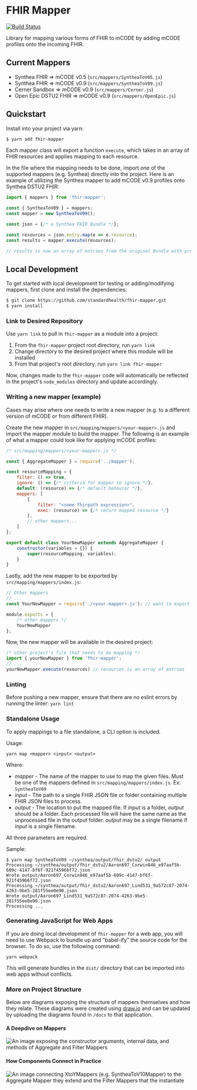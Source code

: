 # FHIR Mapper

[![Build Status](https://travis-ci.com/standardhealth/fhir-mapper.svg?branch=master)](https://travis-ci.com/standardhealth/fhir-mapper)

Library for mapping various forms of FHIR to mCODE by adding mCODE profiles onto the incoming FHIR. 

## Current Mappers
* Synthea FHIR => mCODE v0.5 (`src/mappers/SyntheaToV05.js`)
* Synthea FHIR => mCODE v0.9 (`src/mappers/SyntheaToV09.js`)
* Cerner Sandbox => mCODE v0.9 (`src/mappers/Cerner.js`)
* Open Epic DSTU2 FHIR => mCODE v0.9 (`src/mappers/OpenEpic.js`)

## Quickstart

Install into your project via yarn:

``` bash
$ yarn add fhir-mapper
```

Each mapper class will export a function `execute`, which takes in an array of FHIR resources and applies mapping to each resource.

In the file where the mapping needs to be done, import one of the supported mappers (e.g. Synthea) directly into the project. Here is an example of utilizing the Synthea mapper to add mCODE v0.9 profiles onto Synthea DSTU2 FHIR:

``` JavaScript
import { mappers } from 'fhir-mapper';

const { SyntheaToV09 } = mappers;
const mapper = new SyntheaToV09();

const json = {/* a Synthea FHIR Bundle */};

const resources = json.entry.map(e => e.resource);
const results = mapper.execute(resources);

// results is now an array of entries from the original Bundle with proper mapping
```

## Local Development

To get started with local development for testing or adding/modifying mappers, first clone and install the dependencies:

``` bash
$ git clone https://github.com/standardhealth/fhir-mapper.git
$ yarn install
```

### Link to Desired Repository

Use `yarn link` to pull in `fhir-mapper` as a module into a project:

1. From the `fhir-mapper` project root directory, run `yarn link`
2. Change directory to the desired project where this module will be installed
3. From that project's root directory, run `yarn link fhir-mapper`

Now, changes made to the `fhir-mapper` code will automatically be reflected in the project's `node_modules` directory and update accordingly.

### Writing a new mapper (example)

Cases may arise where one needs to write a new mapper (e.g. to a different version of mCODE or from different FHIR).

Create the new mapper in `src/mapping/mappers/<your-mapper>.js` and import the mapper module to build the mapper. The following is an example of what a mapper could look like for applying mCODE profiles:

``` JavaScript
/* src/mapping/mappers/<your-mapper>.js */

const { AggregateMapper } = require('../mapper');

const resourceMapping = {
    filter: () => true,
    ignore: () => {/* criteria for mapper to ignore */},
    default: (resource) => {/* default behavior */},
    mappers: [
        {
            filter: "<some fhirpath expression>",
            exec: (resource) => {/* return mapped resource */}
        },
        // other mappers...
    ]
};

export default class YourNewMapper extends AggregateMapper {
    constructor(variables = {}) {
        super(resourceMapping, variables);
    }
}
```

Lastly, add the new mapper to be exported by `src/mapping/mappers/index.js`:

``` JavaScript
// Other mappers
// ...
const YourNewMapper = require('./<your-mapper>.js'); // want to export new mapper to use in project

module.exports = {
    /* other mappers */
    YourNewMapper
};
```

Now, the new mapper will be available in the desired project:

``` JavaScript
/* other project's file that needs to do mapping */
import { yourNewMapper } from 'fhir-mapper';
// ...
yourNewMapper.execute(resources) // resources is an array of entries
```

### Linting

Before pushing a new mapper, ensure that there are no eslint errors by running the linter: `yarn lint`

### Standalone Usage

To apply mappings to a file standalone, a CLI option is included. 

Usage:
```
yarn map <mapper> <input> <output>
```
Where:
 - *mapper* - The name of the mapper to use to map the given files. Must be one of the mappers defined in `src/mapping/mappers/index.js`. Ex: `SyntheaToV09`
 - *input* - The path to a single FHIR JSON file or folder containing multiple FHIR JSON files to process.
 - *output* - The location to put the mapped file. If *input* is a folder, *output* should be a folder. Each processed file will have the same name as the unprocessed file in the output folder. *output* may be a single filename if *input* is a single filename.

 All three parameters are required.

 Sample:

 ```
$ yarn map SyntheaToV09 ~/synthea/output/fhir_dstu2/ output
Processing ~/synthea/output/fhir_dstu2/Aaron697_Corwin846_e97aaf5b-609c-4147-bf6f-921f45966f72.json
Wrote output/Aaron697_Corwin846_e97aaf5b-609c-4147-bf6f-921f45966f72.json
Processing ~/synthea/output/fhir_dstu2/Aaron697_Lind531_9a572c87-2074-4263-9be5-281f55ee0e90.json
Wrote output/Aaron697_Lind531_9a572c87-2074-4263-9be5-281f55ee0e90.json
Processing ...
 ```
 
 ### Generating JavaScript for Web Apps
 
 If you are doing local development of `fhir-mapper` for a web app, you will need to use Webpack to bundle up and "babel-ify" the source code for the browser. To do so, use the following command:
 
 ```
 yarn webpack
 ```
 
 This will generate bundles in the `dist/` directory that can be imported into web apps without conflicts.

### More on Project Structure

Below are diagrams exposing the structure of mappers themselves and how they relate. These diagrams were created using [draw.io](https://draw.io/) and can be updated by uploading the diagrams found in `/docs` to that application.

#### A Deepdive on Mappers

![An image exposing the constructor arguments, internal data, and methods of Aggregate and Filter Mappers](/docs/img/Mappers.drawio.png)

#### How Components Connect in Practice

![An image connecting XtoYMappers (e.g. SyntheaToV10Mapper) to the Aggregate Mapper they extend and the Filter Mappers that the instantiate](/docs/img/Exports%20and%20Relationships.drawio.png)